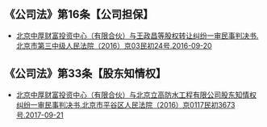 ## 《公司法》第16条【公司担保】
* [北京中厚财富投资中心（有限合伙）与王政昌等股权转让纠纷一审民事判决书.北京市第三中级人民法院（2016）京03民初24号.2016-09-20](16/北京中厚财富投资中心（有限合伙）与王政昌等股权转让纠纷一审民事判决书.北京市第三中级人民法院（2016）京03民初24号.2016-09-20.pdf)

## 《公司法》第33条【股东知情权】
* [北京中厚财富投资中心（有限合伙）与北京立高防水工程有限公司股东知情权纠纷一审民事判决书.北京市平谷区人民法院（2016）京0117民初3673号.2017-09-21](33/北京中厚财富投资中心（有限合伙）与北京立高防水工程有限公司股东知情权纠纷一审民事判决书.北京市平谷区人民法院（2016）京0117民初3673号.2017-09-21.pdf)
